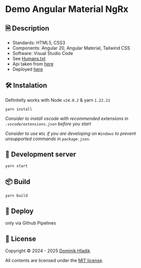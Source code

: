 # Demo Angular Material NgRx

## 🗎 Description

- Standards: HTML5, CSS3
- Components: Angular 20, Angular Material, Tailwind CSS
- Software: Visual Studio Code
- See [Humans.txt](https://celtian.github.io/demo-angular-material-ngrx/humans.txt)
- Api taken from [here](https://jsonplaceholder.typicode.com)
- Deployed [here](https://celtian.github.io/demo-angular-material-ngrx/)

## 🛠️ Instalation

Definitelly works with Node `v24.0.2` & yarn `1.22.21`

```
yarn install
```

_Consider to install vscode with recommended extensions in `.vscode/extensions.json` before you start_

_Consider to use `WSL` if you are developing on `Windows` to prevent unsupported commands in `package.json`._

## 🚀 Development server

```
yarn start
```

## 📦 Build

```
yarn build
```

## 🚀 Deploy

only via Github Pipelines

## 🪪 License

Copyright &copy; 2024 - 2025 [Dominik Hladik](https://github.com/Celtian)

All contents are licensed under the [MIT license].

[mit license]: LICENSE
